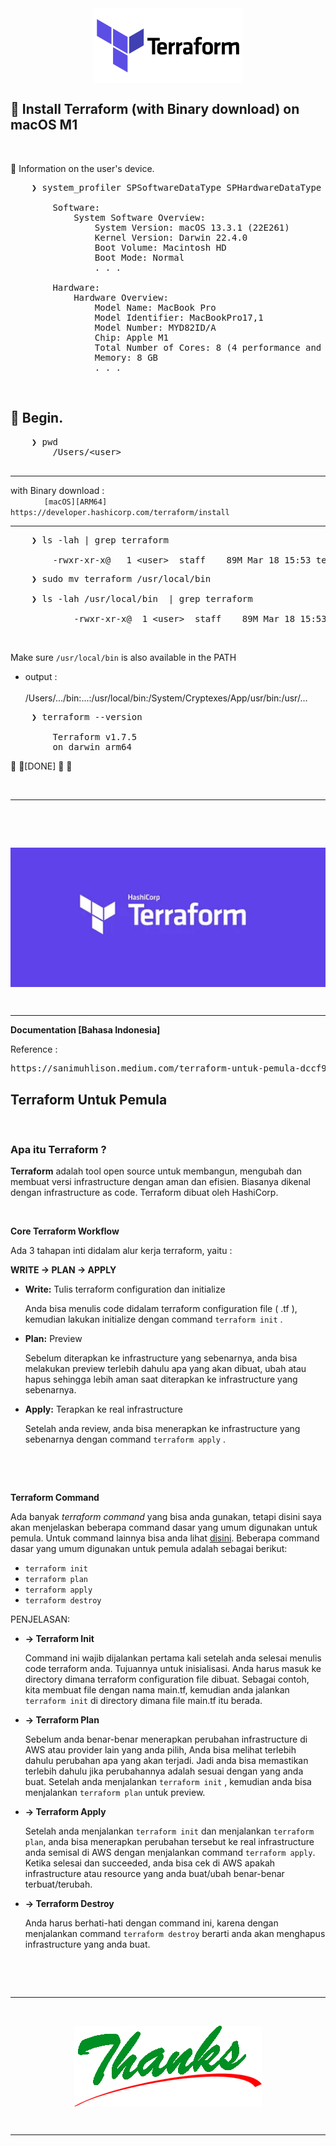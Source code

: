 <div align="center">
    <img src="./terraformio-ar21.svg" alt="terraform_logo" style="display: block; margin: 0 auto;">
</div> 

## &#x1F530; Install Terraform (with Binary download) on macOS M1

&nbsp;

&#x1F516; Information on the user's device.<br />

<pre>
    ❯ system_profiler SPSoftwareDataType SPHardwareDataType

        Software:
            System Software Overview:
                System Version: macOS 13.3.1 (22E261)
                Kernel Version: Darwin 22.4.0
                Boot Volume: Macintosh HD
                Boot Mode: Normal    
                . . .

        Hardware:
            Hardware Overview:
                Model Name: MacBook Pro
                Model Identifier: MacBookPro17,1
                Model Number: MYD82ID/A
                Chip: Apple M1
                Total Number of Cores: 8 (4 performance and 4 efficiency)
                Memory: 8 GB
                . . .
</pre>

&nbsp;


## &#x1F530; Begin.

<pre>
    ❯ pwd
        /Users/&lt;user&gt;

</pre>

---

with Binary download :<br />
&emsp; &emsp; &emsp; `[macOS][ARM64]` `https://developer.hashicorp.com/terraform/install`

---

<pre>
    ❯ ls -lah | grep terraform

        -rwxr-xr-x@   1 &lt;user&gt;  staff    89M Mar 18 15:53 terraform
</pre>
<pre>
    ❯ sudo mv terraform /usr/local/bin

    ❯ ls -lah /usr/local/bin  | grep terraform

            -rwxr-xr-x@  1 &lt;user&gt;  staff    89M Mar 18 15:53 terraform
</pre>

&nbsp;

Make sure `/usr/local/bin` is also available in the PATH<br />
- output :<br /><br />
    /Users/.../bin:...:/usr/local/bin:/System/Cryptexes/App/usr/bin:/usr/...

<pre>
    ❯ terraform --version

        Terraform v1.7.5
        on darwin_arm64
</pre>

&#x1F31F; &#x1F31F;[DONE] &#x1F31F; &#x1F31F;

&nbsp;

---

&nbsp;

&nbsp;

<div align="center">
    <img src="./ss_terraform_logo.png" alt="ss_terraform_logo" style="display: block; margin: 0 auto;">
</div> 

&nbsp;

---

**Documentation [Bahasa Indonesia]**

Reference :<br />
<pre>https://sanimuhlison.medium.com/terraform-untuk-pemula-dccf947817c5</pre>

## Terraform Untuk Pemula

&nbsp;

### Apa itu Terraform ?

**Terraform** adalah tool open source untuk membangun, mengubah dan membuat versi infrastructure dengan aman dan efisien. Biasanya dikenal dengan infrastructure as code. Terraform dibuat oleh HashiCorp.

&nbsp;

**Core Terraform Workflow** <br />

Ada 3 tahapan inti didalam alur kerja terraform, yaitu :

**WRITE → PLAN → APPLY**

- **Write:** Tulis terraform configuration dan initialize

    Anda bisa menulis code didalam terraform configuration file ( .tf ), kemudian lakukan initialize dengan command `terraform init` .

- **Plan:** Preview

    Sebelum diterapkan ke infrastructure yang sebenarnya, anda bisa melakukan preview terlebih dahulu apa yang akan dibuat, ubah atau hapus sehingga lebih aman saat diterapkan ke infrastructure yang sebenarnya.

- **Apply:** Terapkan ke real infrastructure

    Setelah anda review, anda bisa menerapkan ke infrastructure yang sebenarnya dengan command `terraform apply` .

&nbsp;

&nbsp;

**Terraform Command** <br />

Ada banyak <i>terraform command</i> yang bisa anda gunakan, tetapi disini saya akan menjelaskan beberapa command dasar yang umum digunakan untuk pemula. Untuk command lainnya bisa anda lihat <a href="https://developer.hashicorp.com/terraform/cli/commands">disini</a>. Beberapa command dasar yang umum digunakan untuk pemula adalah sebagai berikut:

- `terraform init`
- `terraform plan`
- `terraform apply`
- `terraform destroy`

PENJELASAN:

- **→ Terraform Init**

    Command ini wajib dijalankan pertama kali setelah anda selesai menulis code terraform anda. Tujuannya untuk inisialisasi. Anda harus masuk ke directory dimana terraform configuration file dibuat. Sebagai contoh, kita membuat file dengan nama main.tf, kemudian anda jalankan `terraform init` di directory dimana file main.tf itu berada.

- **→ Terraform Plan**

    Sebelum anda benar-benar menerapkan perubahan infrastructure di AWS atau provider lain yang anda pilih, Anda bisa melihat terlebih dahulu perubahan apa yang akan terjadi. Jadi anda bisa memastikan terlebih dahulu jika perubahannya adalah sesuai dengan yang anda buat. Setelah anda menjalankan `terraform init` , kemudian anda bisa menjalankan `terraform plan` untuk preview.

- **→ Terraform Apply**

    Setelah anda menjalankan `terraform init` dan menjalankan `terraform plan`, anda bisa menerapkan perubahan tersebut ke real infrastructure anda semisal di AWS dengan menjalankan command `terraform apply`. Ketika selesai dan succeeded, anda bisa cek di AWS apakah infrastructure atau resource yang anda buat/ubah benar-benar terbuat/terubah.

- **→ Terraform Destroy**

    Anda harus berhati-hati dengan command ini, karena dengan menjalankan command `terraform destroy` berarti anda akan menghapus infrastructure yang anda buat.


&nbsp;

&nbsp;


---

&nbsp;

<div align="center">
    <img src="./thanks-green.png" alt="thanks-green" style="display: block; margin: 0 auto;">
</div> 

&nbsp;

---

&nbsp;

&nbsp;
